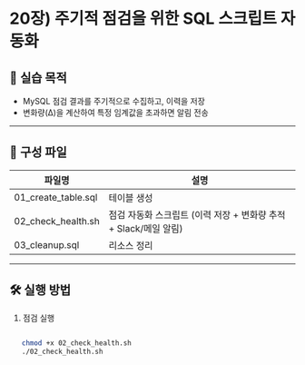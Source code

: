# 20장) 주기적 점검을 위한 SQL 스크립트 자동화



## 📌 실습 목적
- MySQL 점검 결과를 주기적으로 수집하고, 이력을 저장
- 변화량(Δ)을 계산하여 특정 임계값을 초과하면 알림 전송


---


## 📂 구성 파일
| 파일명 | 설명 |
|--------|------|
| 01_create_table.sql | 테이블 생성 |
| 02_check_health.sh | 점검 자동화 스크립트 (이력 저장 + 변화량 추적 + Slack/메일 알림) |
| 03_cleanup.sql | 리소스 정리 |


---


## 🛠️ 실행 방법

1. 점검 실행

```bash

   chmod +x 02_check_health.sh
   ./02_check_health.sh




